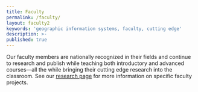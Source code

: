 ```yaml
---
title: Faculty
permalink: /faculty/
layout: faculty2
keywords: 'geographic information systems, faculty, cutting edge'
description: >- 
published: true
---
```

Our faculty members are nationally recognized in their fields and continue to research and publish while teaching both introductory and advanced courses—all the while bringing their cutting edge research into the classroom. See our [research page](https://develop.cla.temple.edu/geography-and-urban-studies/research/) for more information on specific faculty projects.
